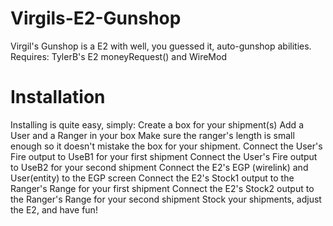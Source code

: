 # Virgils-E2-Gunshop
Virgil's Gunshop is a E2 with well, you guessed it, auto-gunshop abilities. 
Requires: TylerB's E2 moneyRequest() and WireMod

# Installation
Installing is quite easy, simply:
Create a box for your shipment(s)
Add a User and a Ranger in your box
Make sure the ranger's length is small enough so it doesn't mistake the box for your shipment.
Connect the User's Fire output to UseB1 for your first shipment
Connect the User's Fire output to UseB2 for your second shipment
Connect the E2's EGP (wirelink) and User(entity) to the EGP screen
Connect the E2's Stock1 output to the Ranger's Range for your first shipment
Connect the E2's Stock2 output to the Ranger's Range for your second shipment
Stock your shipments, adjust the E2, and have fun!
